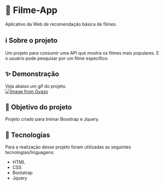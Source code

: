 # 🎥 Filme-App

Aplicativo da Web de recomendação básica de filmes.

## ℹ Sobre o projeto

Um projeto para consumir uma API que mostra os filmes mais populares. E o usuário pode pesquisar por um filme especifico.

## ✨ Demonstração

Veja abaixo um gif do projeto.</br>
[![Image from Gyazo](https://media.giphy.com/media/nW1eTzcD3jz1AEv748/giphy.gif)](https://gyazo.com/72545103b40bf95d6f3d9932d584c07b)

## 🎯 Objetivo do projeto

Projeto criado para treinar Boostrap e Jquery.

## 🤖 Tecnologias

Para a realização desse projeto foram utilizadas as seguintes tecnologias/linguagens:

- HTML
- CSS
- Bootstrap
- Jquery
